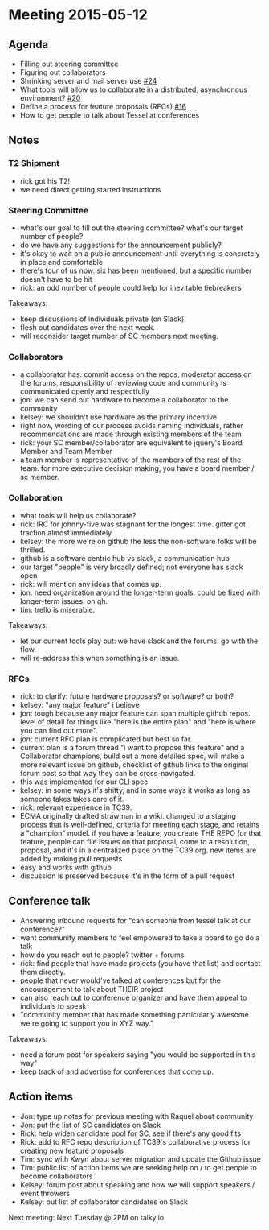 # Meeting 2015-05-12

## Agenda
* Filling out steering committee
* Figuring out collaborators
* Shrinking server and mail server use [#24](https://github.com/technicalmachine/tessel-project/issues/24)
* What tools will allow us to collaborate in a distributed, asynchronous environment? [#20](https://github.com/technicalmachine/tessel-project/issues/20)
* Define a process for feature proposals (RFCs) [#16](https://github.com/technicalmachine/tessel-project/issues/16)
* How to get people to talk about Tessel at conferences

## Notes

### T2 Shipment

- rick got his T2!
- we need direct getting started instructions

### Steering Committee 

- what's our goal to fill out the steering committee? what's our target number of people? 
- do we have any suggestions for the announcement publicly?
- it's okay to wait on a public announcement until everything is concretely in place and comfortable
- there's four of us now. six has been mentioned, but a specific number doesn't have to be hit
- rick: an odd number of people could help for inevitable tiebreakers

Takeaways:

- keep discussions of individuals private (on Slack).
- flesh out candidates over the next week.
- will reconsider target number of SC members next meeting.

### Collaborators

- a collaborator has: commit access on the repos, moderator access on the forums, responsibility of reviewing code and community is communicated openly and respectfully
- jon: we can send out hardware to become a collaborator to the community
- kelsey: we shouldn't use hardware as the primary incentive
- right now, wording of our process avoids naming individuals, rather recommendations are made through existing members of the team
- rick: your SC member/collaborator are equivalent to jquery's Board Member and Team Member
- a team member is representative of the members of the rest of the team. for more executive decision making, you have a board member / sc member.

### Collaboration

- what tools will help us collaborate?
- rick: IRC for johnny-five was stagnant for the longest time. gitter got traction almost immediately
- kelsey: the more we're on github the less the non-software folks will be thrilled.
- github is a software centric hub vs slack, a communication hub
- our target "people" is very broadly defined; not everyone has slack open
- rick: will mention any ideas that comes up.
- jon: need organization around the longer-term goals. could be fixed with longer-term issues. on gh.
- tim: trello is miserable.

Takeaways: 
- let our current tools play out: we have slack and the forums. go with the flow.
- will re-address this when something is an issue.

### RFCs

- rick: to clarify: future hardware proposals? or software? or both?
- kelsey: "any major feature" i believe
- jon: tough because any major feature can span multiple github repos. level of detail for things like "here is the entire plan" and "here is where you can find out more".
- jon: current RFC plan is complicated but best so far. 
- current plan is a forum thread "i want to propose this feature" and a Collaborator champions, build out a more detailed spec, will make a more relevant issue on github, checklist of github links to the original forum post so that way they can be cross-navigated.
- this was implemented for our CLI spec
- kelsey: in some ways it's shitty, and in some ways it works as long as someone takes takes care of it.
- rick: relevant experience in TC39.
- ECMA originally drafted strawman in a wiki. changed to a staging process that is well-defined, criteria for meeting each stage, and retains a "champion" model. if you have a feature, you create THE REPO for that feature, people can file issues on that proposal, come to a resolution, proposal, and it's in a centralized place on the TC39 org. new items are added by making pull requests
- easy and works with github
- discussion is preserved because it's in the form of a pull request

## Conference talk

- Answering inbound requests for "can someone from tessel talk at our conference?"
- want community members to feel empowered to take a board to go do a talk
- how do you reach out to people? twitter + forums
- rick: find people that have made projects (you have that list) and contact them directly.
- people that never would've talked at conferences but for the encouragement to talk about THEIR project 
- can also reach out to conference organizer and have them appeal to individuals to speak
- "community member that has made something particularly awesome. we're going to support you in XYZ way."

Takeaways:

- need a forum post for speakers saying "you would be supported in this way"
- keep track of and advertise for conferences that come up.

## Action items

- Jon: type up notes for previous meeting with Raquel about community 
- Jon: put the list of SC candidates on Slack
- Rick: help widen candidate pool for SC, see if there's any good fits
- Rick: add to RFC repo description of TC39's collaborative process for creating new feature proposals
- Tim: sync with Kwyn about server migration and update the Github issue
- Tim: public list of action items we are seeking help on / to get people to become  collaborators
- Kelsey: forum post about speaking and how we will support speakers / event throwers
- Kelsey: put list of collaborator candidates on Slack

Next meeting: Next Tuesday @ 2PM on talky.io

